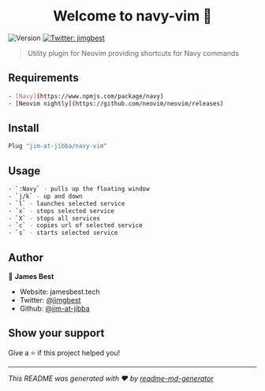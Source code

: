 <h1 align="center">Welcome to navy-vim 👋</h1>
<p>
  <img alt="Version" src="https://img.shields.io/badge/version-1.0-blue.svg?cacheSeconds=2592000" />
  <a href="https://twitter.com/jimgbest" target="_blank">
    <img alt="Twitter: jimgbest" src="https://img.shields.io/twitter/follow/jimgbest.svg?style=social" />
  </a>
</p>

> Utility plugin for Neovim providing shortcuts for Navy commands

## Requirements

```sh
- [Navy](https://www.npmjs.com/package/navy)
- [Neovim nightly](https://github.com/neovim/neovim/releases)

```

## Install

```sh
Plug "jim-at-jibba/navy-vim"
```

## Usage

```sh
- `:Navy` - pulls up the floating window
- `j/k` - up and down
- `l` - launches selected service
- `x` - stops selected service
- `X` - stops all services
- `c` - copies url of selected service
- `s` - starts selected service
```

## Author

👤 **James Best**

* Website: jamesbest.tech
* Twitter: [@jimgbest](https://twitter.com/jimgbest)
* Github: [@jim-at-jibba](https://github.com/jim-at-jibba)

## Show your support

Give a ⭐️ if this project helped you!

***
_This README was generated with ❤️ by [readme-md-generator](https://github.com/kefranabg/readme-md-generator)_
